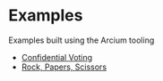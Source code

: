 # Examples

Examples built using the Arcium tooling

- [Confidential Voting](./voting)
- [Rock, Papers, Scissors](./rock_paper_scissors/)
